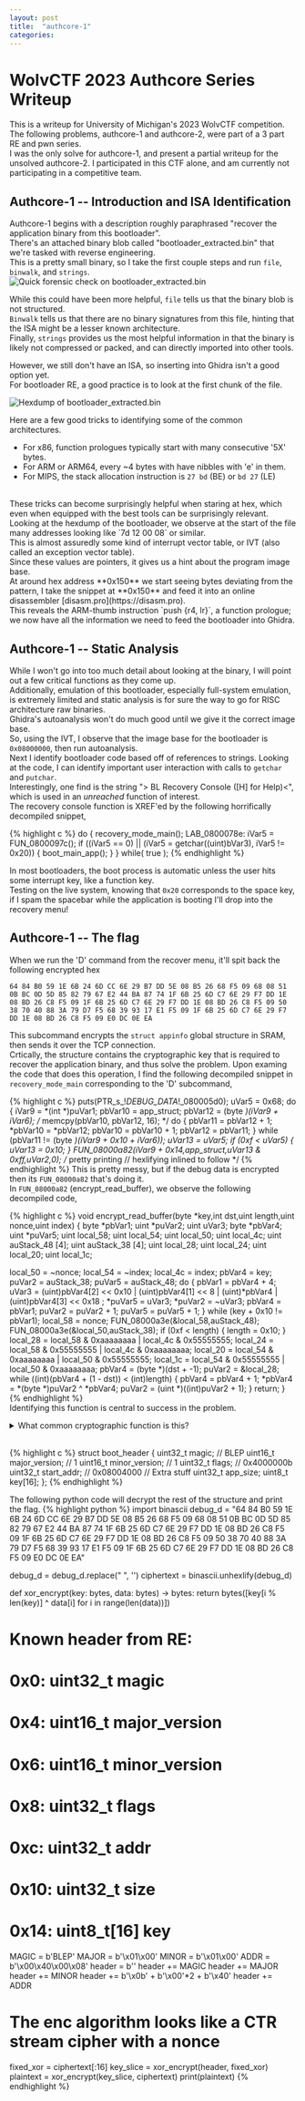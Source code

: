 ```yaml
---
layout: post
title:  "authcore-1"
categories:
---
```


# WolvCTF 2023 Authcore Series Writeup 
This is a writeup for University of Michigan's 2023 WolvCTF competition. <br />
The following problems, authcore-1 and authcore-2, were part of a 3 part RE and pwn series. <br />
I was the only solve for authcore-1, and present a partial writeup for the unsolved authcore-2. I participated in this CTF alone, and am currently not participating in a competitive team. 

## Authcore-1 -- Introduction and ISA Identification
Authcore-1 begins with a description roughly paraphrased "recover the application binary from this bootloader". <br />
There's an attached binary blob called "bootloader\_extracted.bin" that we're tasked with reverse engineering. <br />
This is a pretty small binary, so I take the first couple steps and run `file`, `binwalk`, and `strings`. <br />
![Quick forensic check on bootloader\_extracted.bin](/images/WolvCTF-2023/authcore-1/forensics.png) <br />

While this could have been more helpful, `file` tells us that the binary blob is not structured. <br />
`Binwalk` tells us that there are no binary signatures from this file, hinting that the ISA might be a lesser known architecture. <br />
Finally, `strings` provides us the most helpful information in that the binary is likely not compressed or packed, and can directly imported into other tools. <br />

However, we still don't have an ISA, so inserting into Ghidra isn't a good option yet. <br />
For bootloader RE, a good practice is to look at the first chunk of the file.

![Hexdump of bootloader\_extracted.bin](/images/WolvCTF-2023/authcore-1/hexdump.png)

Here are a few good tricks to identifying some of the common architectures.
 - For x86, function prologues typically start with many consecutive '5X' bytes. 
 - For ARM or ARM64, every ~4 bytes with have nibbles with 'e' in them. 
 - For MIPS, the stack allocation instruction is `27 bd` (BE) or `bd 27` (LE)

<br />
These tricks can become surprisingly helpful when staring at hex, which even when equipped with the best tools can be surprisingly relevant. <br />
Looking at the hexdump of the bootloader, we observe at the start of the file many addresses looking like `7d 12 00 08` or similar. <br />
This is almost assuredly some kind of interrupt vector table, or IVT (also called an exception vector table). <br />
Since these values are pointers, it gives us a hint about the program image base. <br />
At around hex address **0x150** we start seeing bytes deviating from the pattern, I take the snippet at **0x150** and feed it into an online disassembler [disasm.pro](https://disasm.pro). <br />
This reveals the ARM-thumb instruction `push {r4, lr}`, a function prologue; we now have all the information we need to feed the bootloader into Ghidra. 

## Authcore-1 -- Static Analysis 
While I won't go into too much detail about looking at the binary, I will point out a few critical functions as they come up. <br />
Additionally, emulation of this bootloader, especially full-system emulation, is extremely limited and static analysis is for sure the way to go for RISC architecture raw binaries. <br />
Ghidra's autoanalysis won't do much good until we give it the correct image base. <br />
So, using the IVT, I observe that the image base for the bootloader is `0x08000000`, then run autoanalysis. <br />
Next I identify bootloader code based off of references to strings.
Looking at the code, I can identify important user interaction with calls to `getchar` and `putchar`. <br />
Interestingly, one find is the string "> BL Recovery Console ([H] for Help)<", which is used in an *unreached* function of interest. <br />
The recovery console function is XREF'ed by the following horrifically decompiled snippet,

{% highlight c %}
  do {
    recovery_mode_main();
LAB_0800078e:
    iVar5 = FUN_0800097c();
    if ((iVar5 == 0) || (iVar5 = getchar((uint)bVar3), iVar5 != 0x20)) {
      boot_main_app();
    }
  } while( true );
{% endhighlight %}


In most bootloaders, the boot process is automatic unless the user hits some interrupt key, like a function key. <br />
Testing on the live system, knowing that `0x20` corresponds to the space key, if I spam the spacebar while the application is booting I'll drop into the recovery menu!

## Authcore-1 -- The flag 
When we run the 'D' command from the recover menu, it'll spit back the following encrypted hex  
```
64 84 B0 59 1E 6B 24 6D CC 6E 29 B7 DD 5E 08 B5 26 68 F5 09 68 08 51 0B BC 0D 5D 85 82 79 67 E2 44 BA 87 74 1F 6B 25 6D C7 6E 29 F7 DD 1E 08 BD 26 C8 F5 09 1F 6B 25 6D C7 6E 29 F7 DD 1E 08 BD 26 C8 F5 09 50 38 70 40 88 3A 79 D7 F5 68 39 93 17 E1 F5 09 1F 6B 25 6D C7 6E 29 F7 DD 1E 08 BD 26 C8 F5 09 E0 DC 0E EA
```
This subcommand encrypts the `struct appinfo` global structure in SRAM, then sends it over the TCP connection. <br /> 
Crtically, the structure contains the cryptographic key that is required to recover the application binary, and thus solve the problem. Upon examing the code that does this operation, I find the following decompiled snippet in `recovery_mode_main` corresponding to the 'D' subcommand, 

{% highlight c %} 
puts(PTR_s_!_DEBUG_DATA_!_080005d0);
uVar5 = 0x68;
do {
  iVar9 = *(int *)puVar1;
  pbVar10 = app_struct;
  pbVar12 = (byte *)(iVar9 + iVar6);
  /* memcpy(pbVar10, pbVar12, 16); */ 
  do {
    pbVar11 = pbVar12 + 1;
    *pbVar10 = *pbVar12;
    pbVar10 = pbVar10 + 1;
    pbVar12 = pbVar11;
  } while (pbVar11 != (byte *)(iVar9 + 0x10 + iVar6));
  uVar13 = uVar5;
  if (0xf < uVar5) {
    uVar13 = 0x10;
  }
  FUN_08000a82(iVar9 + 0x14,app_struct,uVar13 & 0xff,uVar2,0);
/* pretty printing // hexlifying inlined to follow */
{% endhighlight %}
This is pretty messy, but if the debug data is encrypted then its `FUN_08000a82` that's doing it. <br />
In `FUN_08000a82` (encrypt\_read\_buffer), we observe the following decompiled code,

{% highlight c %}
void encrypt_read_buffer(byte *key,int dst,uint length,uint nonce,uint index)
{
  byte *pbVar1;
  uint *puVar2;
  uint uVar3;
  byte *pbVar4;
  uint *puVar5;
  uint local_58;
  uint local_54;
  uint local_50;
  uint local_4c;
  uint auStack_48 [4];
  uint auStack_38 [4];
  uint local_28;
  uint local_24;
  uint local_20;
  uint local_1c;
  
  local_50 = ~nonce;
  local_54 = ~index;
  local_4c = index;
  pbVar4 = key;
  puVar2 = auStack_38;
  puVar5 = auStack_48;
  do {
    pbVar1 = pbVar4 + 4;
    uVar3 = (uint)pbVar4[2] << 0x10 | (uint)pbVar4[1] << 8 | (uint)*pbVar4 | (uint)pbVar4[3] << 0x18
    ;
    *puVar5 = uVar3;
    *puVar2 = ~uVar3;
    pbVar4 = pbVar1;
    puVar2 = puVar2 + 1;
    puVar5 = puVar5 + 1;
  } while (key + 0x10 != pbVar1);
  local_58 = nonce;
  FUN_08000a3e(&local_58,auStack_48);
  FUN_08000a3e(&local_50,auStack_38);
  if (0xf < length) {
    length = 0x10;
  }
  local_28 = local_58 & 0xaaaaaaaa | local_4c & 0x55555555;
  local_24 = local_58 & 0x55555555 | local_4c & 0xaaaaaaaa;
  local_20 = local_54 & 0xaaaaaaaa | local_50 & 0x55555555;
  local_1c = local_54 & 0x55555555 | local_50 & 0xaaaaaaaa;
  pbVar4 = (byte *)(dst + -1);
  puVar2 = &local_28;
  while ((int)(pbVar4 + (1 - dst)) < (int)length) {
    pbVar4 = pbVar4 + 1;
    *pbVar4 = *(byte *)puVar2 ^ *pbVar4;
    puVar2 = (uint *)((int)puVar2 + 1);
  }
  return;
}
{% endhighlight %}</br> 
Identifying this function is central to success in the problem. 

<details>
<summary>What common cryptographic function is this?</summary>
It's CTR mode encryption/decryption. 

Looking back to where the CTR encrypt function is called, we notice that the final argument, or *nonce*, is always 0. <br />
Fixed-nonce CTR can be treated as a repeating-key XOR cipher, or in classical terms, a Vigenere Cipher. <br />
The key-length is 16, and from other reverse engineering efforts, we can derive the first 16-bytes of the bootloader header as
</details>


<br />{% highlight c %}
struct boot_header {
  uint32_t magic;         // BLEP
  uint16_t major_version; // 1
  uint16_t minor_version; // 1
  uint32_t flags;         // 0x4000000b 
  uint32_t start_addr;    // 0x08004000
  // Extra stuff 
  uint32_t app_size; 
  uint8_t key[16]; 
};
{% endhighlight %}<br />

The following python code will decrypt the rest of the structure and print the flag.
{% highlight python %}
import binascii
debug_d = "64 84 B0 59 1E 6B 24 6D CC 6E 29 B7 DD 5E 08 B5 26 68 F5 09 68 08 51 0B BC 0D 5D 85 82 79 67 E2 44 BA 87 74 1F 6B 25 6D C7 6E 29 F7 DD 1E 08 BD 26 C8 F5 09 1F 6B 25 6D C7 6E 29 F7 DD 1E 08 BD 26 C8 F5 09 50 38 70 40 88 3A 79 D7 F5 68 39 93 17 E1 F5 09 1F 6B 25 6D C7 6E 29 F7 DD 1E 08 BD 26 C8 F5 09 E0 DC 0E EA"

debug_d = debug_d.replace(" ", '')
ciphertext = binascii.unhexlify(debug_d)

def xor_encrypt(key: bytes, data: bytes) -> bytes:
    return bytes([key[i % len(key)] ^ data[i] for i in range(len(data))])

# Known header from RE:
# 0x0: uint32_t magic
# 0x4: uint16_t major_version
# 0x6: uint16_t minor_version
# 0x8: uint32_t flags 
# 0xc: uint32_t addr 
# 0x10: uint32_t size 
# 0x14: uint8_t[16] key
MAGIC = b'BLEP'
MAJOR = b'\x01\x00'
MINOR = b'\x01\x00'
ADDR = b'\x00\x40\x00\x08'
header = b''
header += MAGIC
header += MAJOR
header += MINOR
header += b'\x0b' + b'\x00'*2 + b'\x40'
header += ADDR

# The enc algorithm looks like a CTR stream cipher with a nonce 
fixed_xor = ciphertext[:16]
key_slice = xor_encrypt(header, fixed_xor)
plaintext = xor_encrypt(key_slice, ciphertext)
print(plaintext)
{% endhighlight %}

